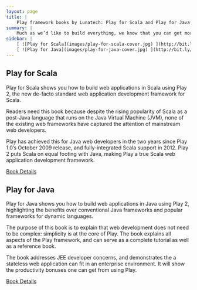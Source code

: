 ```yaml
---
layout: page
title: |
    Play framework books by Lunatech: Play for Scala and Play for Java
summary: |
    Much as we’d like to build everything, we know that you can get more done if you help other people to do it for themselves. Knowledge transfer isn’t just about working with our customer’s developers and training them: we also write. Lunatech staff have used their Play Framework expertise to produce two books about Play 2 for Manning Publications, in addition to their active contributions to the open-source project.
sidebar: |
    [ ![Play for Scala](images/play-for-scala-cover.jpg) ](http://bit.ly/playscala) 
    [ ![Play for Java](images/play-for-java-cover.jpg) ](http://bit.ly/playjava)
---
```


## Play for Scala

Play for Scala shows you how to build web applications in Scala using Play 2, the new de-facto standard web application development framework for Scala.

Readers need this book because despite the rising popularity of Scala as a post-Java language that runs on the Java Virtual Machine (JVM), none of the existing web frameworks have captured the attention of mainstream web developers.

Play has achieved this for Java web developers in the two years since Play 1.0’s October 2009 release, and fully-integrated Scala support in 2012. Play 2 puts Scala on equal footing with Java, making Play a true Scala web application development framework.

[Book Details](http://bit.ly/playscala)


## Play for Java

Play for Java shows you how to build web applications in Java using Play 2, highlighting the benefits over conventional Java frameworks and popular frameworks for dynamic languages.

The purpose of this book is to explain that web development does not need to be complex: simplicity is at the core of Play. The book explains all aspects of the Play framework, and can serve as a complete tutorial as well as a reference book.

The book addresses JEE developer concerns, and demonstrates the a stateless web application can fit in an enterprise environment. It will show the productivity bonuses one can get from using Play.

[Book Details](http://bit.ly/playjava)